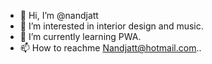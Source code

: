 - 👋 Hi, I’m @nandjatt
- 👀 I’m interested in interior design and music.
- 🌱 I’m currently learning PWA.
- 📫 How to reachme Nandjatt@hotmail.com..

<!---
nandjatt/nandjatt is a ✨ special ✨ repository because its `README.md` (this file) appears on your GitHub profile.
You can click the Preview link to take a look at your changes.
--->
